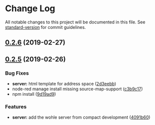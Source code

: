 # Change Log

All notable changes to this project will be documented in this file. See [standard-version](https://github.com/conventional-changelog/standard-version) for commit guidelines.

## [0.2.6](https://github.com/BiancoRoyal/node-red-contrib-opcua-server/compare/v0.2.5...v0.2.6) (2019-02-27)



## [0.2.5](https://github.com/BiancoRoyal/node-red-contrib-opcua-server/compare/4091b60...v0.2.5) (2019-02-26)


### Bug Fixes

* **server:** html template for address space ([2d3eebb](https://github.com/BiancoRoyal/node-red-contrib-opcua-server/commit/2d3eebb))
* node-red manage install missing source-map-support ([c3b9c17](https://github.com/BiancoRoyal/node-red-contrib-opcua-server/commit/c3b9c17))
* npm install ([9d19ad9](https://github.com/BiancoRoyal/node-red-contrib-opcua-server/commit/9d19ad9))


### Features

* **server:** add the wohle server from compact development ([4091b60](https://github.com/BiancoRoyal/node-red-contrib-opcua-server/commit/4091b60))

